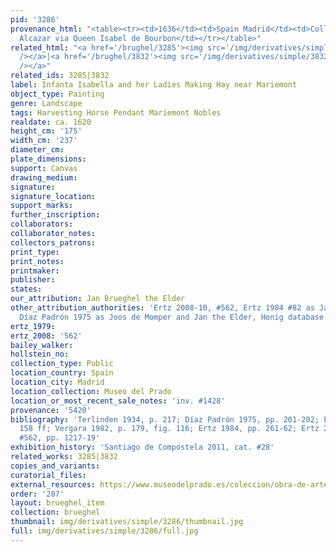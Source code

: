 ```yaml
---
pid: '3286'
provenance_html: "<table><tr><td>1636</td><td>Spain Madrid</td><td>Collection of the
  Alcazar via Queen Isabel de Bourbon</td></tr></table>"
related_html: "<a href='/brughel/3285'><img src='/img/derivatives/simple/3285/thumbnail.jpg'
  /></a>|<a href='/brughel/3832'><img src='/img/derivatives/simple/3832/thumbnail.jpg'
  /></a>"
related_ids: 3285|3832
label: Infanta Isabella and her Ladies Making Hay near Mariemont
object_type: Painting
genre: Landscape
tags: Harvesting Horse Pendant Mariemont Nobles
realdate: ca. 1620
height_cm: '175'
width_cm: '237'
diameter_cm: 
plate_dimensions: 
support: Canvas
drawing_medium: 
signature: 
signature_location: 
support_marks: 
further_inscription: 
collaborators: 
collaborator_notes: 
collectors_patrons: 
print_type: 
print_notes: 
printmaker: 
publisher: 
states: 
our_attribution: Jan Brueghel the Elder
other_attribution_authorities: 'Ertz 2008-10, #562, Ertz 1984 #82 as Jan the Younger,
  Díaz Padrón 1975 as Joos de Momper and Jan the Elder, Honig database'
ertz_1979: 
ertz_2008: '562'
bailey_walker: 
hollstein_no: 
collection_type: Public
location_country: Spain
location_city: Madrid
location_collection: Museo del Prado
location_or_most_recent_sale_notes: 'inv. #1428'
provenance: '5420'
bibliography: 'Terlinden 1934, p. 217; Díaz Padrón 1975, pp. 201-202; Ertz 1979, p.
  158 ff; Vergara 1982, p. 179, fig. 116; Ertz 1984, pp. 261-62; Ertz 2008-10, Cat.
  #562, pp. 1217-19'
exhibition_history: 'Santiago de Compostela 2011, cat. #28'
related_works: 3285|3832
copies_and_variants: 
curatorial_files: 
external_resources: https://www.museodelprado.es/coleccion/obra-de-arte/excursion-campestre-de-isabel-clara-eugenia/91798530-84da-4396-80f7-169334274c1f
order: '207'
layout: brueghel_item
collection: brueghel
thumbnail: img/derivatives/simple/3286/thumbnail.jpg
full: img/derivatives/simple/3286/full.jpg
---
```

